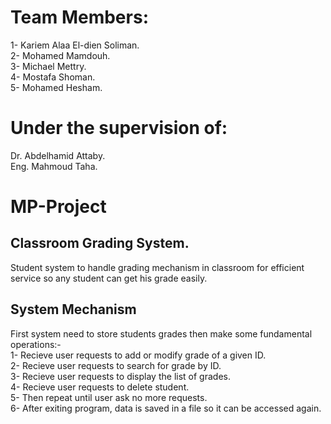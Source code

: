 # Team Members:
  1- Kariem Alaa El-dien Soliman.\
  2- Mohamed Mamdouh.\
  3- Michael Mettry.\
  4- Mostafa Shoman.\
  5- Mohamed Hesham.

# Under the supervision of:
  Dr. Abdelhamid Attaby.\
  Eng. Mahmoud Taha.

# MP-Project
## Classroom Grading System.
Student system to handle grading mechanism in classroom for efficient service 
so any student can get his grade easily.

## System Mechanism
First system need to store students grades then make some fundamental operations:- \
1- Recieve user requests to add or modify grade of a given ID. \
2- Recieve user requests to search for grade by ID. \
3- Recieve user requests to display the list of grades.\
4- Recieve user requests to delete student.\
5- Then repeat until user ask no more requests.\
6- After exiting program, data is saved in a file so it can be accessed again.
    
